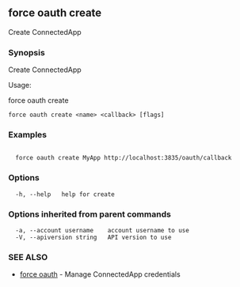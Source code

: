 ## force oauth create

Create ConnectedApp

### Synopsis


Create ConnectedApp

Usage:

  force oauth create <name> <callback>
  

```
force oauth create <name> <callback> [flags]
```

### Examples

```

  force oauth create MyApp http://localhost:3835/oauth/callback

```

### Options

```
  -h, --help   help for create
```

### Options inherited from parent commands

```
  -a, --account username    account username to use
  -V, --apiversion string   API version to use
```

### SEE ALSO

* [force oauth](force_oauth.md)	 - Manage ConnectedApp credentials

